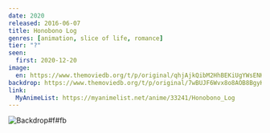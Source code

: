 ```yaml
---
date: 2020
released: 2016-06-07
title: Honobono Log
genres: [animation, slice of life, romance]
tier: "?"
seen:
  first: 2020-12-20
image:
  en: https://www.themoviedb.org/t/p/original/qhjAjkQibM2HhBEKiUgYWsENKux.jpg
backdrop: https://www.themoviedb.org/t/p/original/7wBUJF6Wvx8o8AOB8BgyK0HMQdP.jpg
link:
  MyAnimeList: https://myanimelist.net/anime/33241/Honobono_Log
---
```



![Backdrop#f#fb](https://www.themoviedb.org/t/p/original/2CWh6yHfu2HIiQ72zsJ98MYZQYl.jpg "Source: TMDB")
